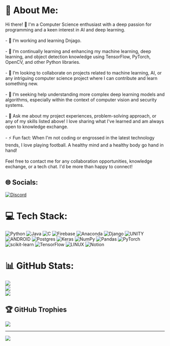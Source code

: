 # 💫 About Me:
Hi there! 👋 I'm a Computer Science enthusiast with a deep passion for programming and a keen interest in AI and deep learning.<br><br>- 🔭 I’m working and learning Dnjago.<br><br>- 🌱 I’m continually learning and enhancing my machine learning, deep learning, and object detection knowledge using TensorFlow, PyTorch, OpenCV, and other Python libraries. <br><br>- 👯 I’m looking to collaborate on projects related to machine learning, AI, or any intriguing computer science project where I can contribute and learn something new.<br><br>- 🤝 I’m seeking help understanding more complex deep learning models and algorithms, especially within the context of computer vision and security systems.<br><br>- 💬 Ask me about my project experiences, problem-solving approach, or any of my skills listed above! I love sharing what I've learned and am always open to knowledge exchange.<br><br>- ⚡ Fun fact: When I'm not coding or engrossed in the latest technology trends, I love playing football. A healthy mind and a healthy body go hand in hand!<br><br>Feel free to contact me for any collaboration opportunities, knowledge exchange, or a tech chat. I'd be more than happy to connect! 


## 🌐 Socials:
[![Discord](https://img.shields.io/badge/Discord-%237289DA.svg?logo=discord&logoColor=white)](https://discord.gg/Arpan#2859) 

# 💻 Tech Stack:
![Python](https://img.shields.io/badge/python-3670A0?style=for-the-badge&logo=python&logoColor=ffdd54) ![Java](https://img.shields.io/badge/java-%23ED8B00.svg?style=for-the-badge&logo=java&logoColor=white) ![C](https://img.shields.io/badge/c-%2300599C.svg?style=for-the-badge&logo=c&logoColor=white) ![Firebase](https://img.shields.io/badge/firebase-%23039BE5.svg?style=for-the-badge&logo=firebase) ![Anaconda](https://img.shields.io/badge/Anaconda-%2344A833.svg?style=for-the-badge&logo=anaconda&logoColor=white) ![Django](https://img.shields.io/badge/django-%23092E20.svg?style=for-the-badge&logo=django&logoColor=white) ![UNITY](https://img.shields.io/badge/Unity-%2320232a.svg?style=for-the-badge&logo=unity&logoColor=white) ![ANDROID](https://img.shields.io/badge/android-%2320232a.svg?style=for-the-badge&logo=android&logoColor=%a4c639) ![Postgres](https://img.shields.io/badge/postgres-%23316192.svg?style=for-the-badge&logo=postgresql&logoColor=white) ![Keras](https://img.shields.io/badge/Keras-%23D00000.svg?style=for-the-badge&logo=Keras&logoColor=white) ![NumPy](https://img.shields.io/badge/numpy-%23013243.svg?style=for-the-badge&logo=numpy&logoColor=white) ![Pandas](https://img.shields.io/badge/pandas-%23150458.svg?style=for-the-badge&logo=pandas&logoColor=white) ![PyTorch](https://img.shields.io/badge/PyTorch-%23EE4C2C.svg?style=for-the-badge&logo=PyTorch&logoColor=white) ![scikit-learn](https://img.shields.io/badge/scikit--learn-%23F7931E.svg?style=for-the-badge&logo=scikit-learn&logoColor=white) ![TensorFlow](https://img.shields.io/badge/TensorFlow-%23FF6F00.svg?style=for-the-badge&logo=TensorFlow&logoColor=white) ![LINUX](https://img.shields.io/badge/Linux-FCC624?style=for-the-badge&logo=linux&logoColor=black) ![Notion](https://img.shields.io/badge/Notion-%23000000.svg?style=for-the-badge&logo=notion&logoColor=white)
# 📊 GitHub Stats:
![](https://github-readme-stats.vercel.app/api?username=ArpanDhot&theme=radical&hide_border=false&include_all_commits=true&count_private=true)<br/>
![](https://github-readme-streak-stats.herokuapp.com/?user=ArpanDhot&theme=radical&hide_border=false)<br/>
![](https://github-readme-stats.vercel.app/api/top-langs/?username=ArpanDhot&theme=radical&hide_border=false&include_all_commits=true&count_private=true&layout=compact)

## 🏆 GitHub Trophies
![](https://github-profile-trophy.vercel.app/?username=ArpanDhot&theme=radical&no-frame=false&no-bg=false&margin-w=4)

---
[![](https://visitcount.itsvg.in/api?id=ArpanDhot&icon=0&color=5)](https://visitcount.itsvg.in)

<!-- Proudly created with GPRM ( https://gprm.itsvg.in ) -->
